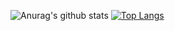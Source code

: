 ![Anurag's github stats](https://github-readme-stats.vercel.app/api?username=GeorgiKyshenko&&hide=contribs,issues&theme=dracula)
[![Top Langs](https://github-readme-stats.vercel.app/api/top-langs/?username=GeorgiKyshenko&layout=compact)](https://github.com/anuraghazra/github-readme-stats)
